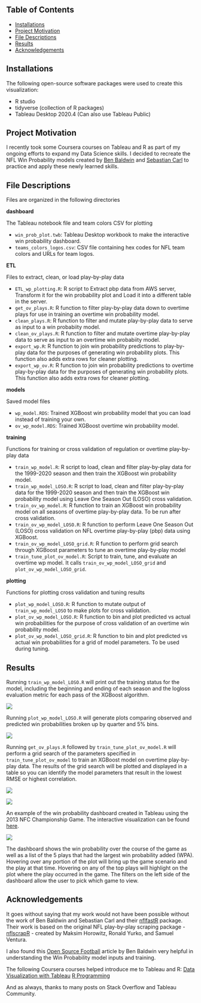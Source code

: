 ## Table of Contents
* [Installations](#installations)
* [Project Motivation](#project-motivation)
* [File Descriptions](#file-descriptions)
* [Results](#results)
* [Acknowledgements](#acknowledgements)

## Installations
The following open-source software packages were used to create this visualization:
- R studio
- tidyverse (collection of R packages)
- Tableau Desktop 2020.4 (Can also use Tableau Public)

## Project Motivation
I recently took some Coursera courses on Tableau and R as part of my ongoing efforts to expand my Data Science skills.  I decided to recreate the NFL Win Probability models created by [Ben Baldwin](https://github.com/guga31bb) and [Sebastian Carl](https://github.com/mrcaseb) to practice and apply these newly learned skills.

## File Descriptions
Files are organized in the following directories

**dashboard**

The Tableau notebook file and team colors CSV for plotting
* `win_prob_plot.twb`: Tableau Desktop workbook to make the interactive win probability dashboard.
* `teams_colors_logos.csv`: CSV file containing hex codes for NFL team colors and URLs for team logos.

**ETL**

Files to extract, clean, or load play-by-play data
* `ETL_wp_plotting.R`: R script to Extract pbp data from AWS server, Transform it for the win probability plot and Load it into a different table in the server.
* `get_ov_plays.R`: R function to filter play-by-play data down to overtime plays for use in training an overtime win probability model.
* `clean_plays.R`: R function to filter and mutate play-by-play data to serve as input to a win probabiity model.
* `clean_ov_plays.R`: R function to filter and mutate overtime play-by-play data to serve as input to an overtime win probabiity model.
* `export_wp.R`: R function to join win probability predictions to play-by-play data for the purposes of generating win probability plots.  This function also adds extra rows for cleaner plotting.
* `export_wp_ov.R`: R function to join win probability predictions to overtime play-by-play data for the purposes of generating win probability plots.  This function also adds extra rows for cleaner plotting.

**models**

Saved model files
* `wp_model.RDS`: Trained XGBoost win probability model that you can load instead of training your own.
* `ov_wp_model.RDS`: Trained XGBoost overtime win probability model.

**training**

Functions for training or cross validation of regulation or overtime play-by-play data
* `train_wp_model.R`: R script to load, clean and filter play-by-play data for the 1999-2020 season and then train the XGBoost win probability model.
* `train_wp_model_LOSO.R`: R script to load, clean and filter play-by-play data for the 1999-2020 season and then train the XGBoost win probability model using Leave One Season Out (LOSO) cross validation.
* `train_ov_wp_model.R`: R function to train an XGBoost win probability model on all seasons of overtime play-by-play data. To be run after cross validation.
* `train_ov_wp_model_LOSO.R`: R function to perform Leave One Season Out (LOSO) cross validation on NFL overtime play-by-play (pbp) data using XGBoost.
* `train_ov_wp_model_LOSO_grid.R`: R function to perform grid search through XGBoost parameters to tune an overtime play-by-play model
* `train_tune_plot_ov_model.R`: Script to train, tune, and evaluate an overtime wp model.  It calls `train_ov_wp_model_LOSO_grid` and `plot_ov_wp_model_LOSO_grid`.

**plotting**

Functions for plotting cross validation and tuning results
* `plot_wp_model_LOSO.R`: R function to mutate output of `train_wp_model_LOSO` to make plots for cross validation.
* `plot_ov_wp_model_LOSO.R`: R function to bin and plot predicted vs actual win probabilities for the purpose of cross validation of an overtime win probability model.
* `plot_ov_wp_model_LOSO_grid.R`: R function to bin and plot predicted vs actual win probabilities for a grid of model parameters. To be used during tuning.

## Results
Running `train_wp_model_LOSO.R` will print out the training status for the model, including the beginning and ending of each season and the logloss evaluation metric for each pass of the XGBoost algorithm.

![](https://github.com/blowe615/nfl_win_probability/blob/master/training_output.png)

Running `plot_wp_model_LOSO.R` will generate plots comparing observed and predicted win probabilities broken up by quarter and 5% bins.

![](https://github.com/blowe615/nfl_win_probability/blob/master/winprobCVplots.png)

Running `get_ov_plays.R` followed by `train_tune_plot_ov_model.R` will perform a grid search of the parameters specified in `train_tune_plot_ov_model` to train an XGBoost model on overtime play-by-play data. The results of the grid search will be plotted and displayed in a table so you can identify the model parameters that result in the lowest RMSE or highest correlation.

![](https://github.com/blowe615/nfl_win_probability/blob/master/grid_search_plot.png)

![](https://github.com/blowe615/nfl_win_probability/blob/master/grid_search_results.png)

An example of the win probability dashboard created in Tableau using the 2013 NFC Championship Game.  The interactive visualization can be found [here](https://public.tableau.com/app/profile/brandon.lowe8009/viz/WinProbabilityDashboard/WinProbabilityDashboard?publish=yes).

![](https://github.com/blowe615/nfl_win_probability/blob/master/NFCCG_dashboard.png)

The dashboard shows the win probability over the course of the game as well as a list of the 5 plays that had the largest win probability added (WPA). Hovering over any portion of the plot will bring up the game scenario and the play at that time.  Hovering on any of the top plays will highlight on the plot where the play occurred in the game.  The filters on the left side of the dashboard allow the user to pick which game to view.

## Acknowledgements
It goes without saying that my work would not have been possible without the work of Ben Baldwin and Sebastian Carl and their [nflfastR](https://github.com/mrcaseb/nflfastR) package.  Their work is based on the original NFL play-by-play scraping package - [nflscrapR](https://github.com/maksimhorowitz/nflscrapR) - created by Maksim Horowitz, Ronald Yurko, and Samuel Ventura.

I also found this [Open Source Football](https://www.opensourcefootball.com/posts/2020-09-28-nflfastr-ep-wp-and-cp-models/#wp-model-features) article by Ben Baldwin very helpful in understanding the Win Probability model inputs and training.

The following Coursera courses helped introduce me to Tableau and R:
[Data Visualization with Tableau](https://www.coursera.org/learn/data-visualization-tableau/home/welcome)
[R Programming](https://www.coursera.org/learn/r-programming/home/welcome)

And as always, thanks to many posts on Stack Overflow and Tableau Community.
